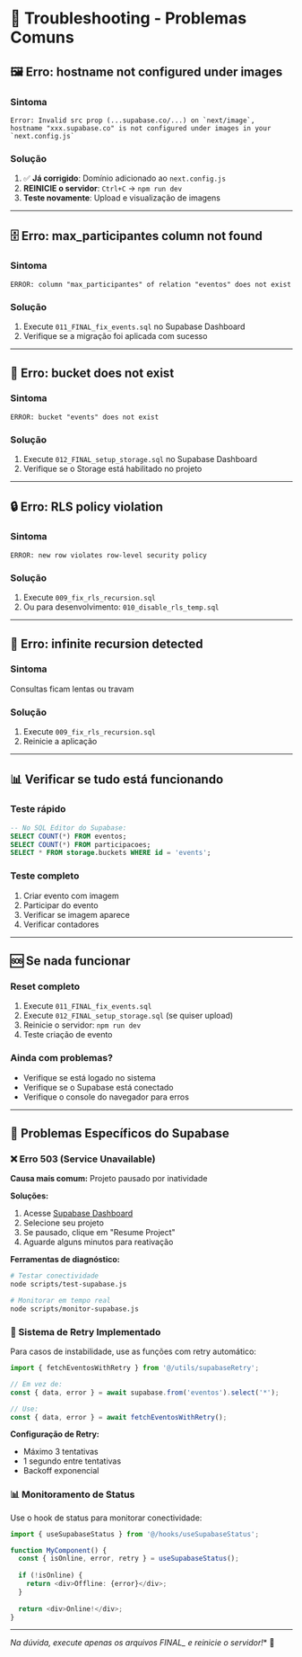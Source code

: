 # 🔧 Troubleshooting - Problemas Comuns

## 🖼️ **Erro: hostname not configured under images**

### **Sintoma**
```
Error: Invalid src prop (...supabase.co/...) on `next/image`, 
hostname "xxx.supabase.co" is not configured under images in your `next.config.js`
```

### **Solução**
1. ✅ **Já corrigido**: Domínio adicionado ao `next.config.js`
2. **REINICIE o servidor**: `Ctrl+C` → `npm run dev`
3. **Teste novamente**: Upload e visualização de imagens

---

## 🗄️ **Erro: max_participantes column not found**

### **Sintoma**
```
ERROR: column "max_participantes" of relation "eventos" does not exist
```

### **Solução**
1. Execute `011_FINAL_fix_events.sql` no Supabase Dashboard
2. Verifique se a migração foi aplicada com sucesso

---

## 📁 **Erro: bucket does not exist**

### **Sintoma**
```
ERROR: bucket "events" does not exist
```

### **Solução**
1. Execute `012_FINAL_setup_storage.sql` no Supabase Dashboard
2. Verifique se o Storage está habilitado no projeto

---

## 🔒 **Erro: RLS policy violation**

### **Sintoma**
```
ERROR: new row violates row-level security policy
```

### **Solução**
1. Execute `009_fix_rls_recursion.sql`
2. Ou para desenvolvimento: `010_disable_rls_temp.sql`

---

## 🔄 **Erro: infinite recursion detected**

### **Sintoma**
Consultas ficam lentas ou travam

### **Solução**
1. Execute `009_fix_rls_recursion.sql`
2. Reinicie a aplicação

---

## 📊 **Verificar se tudo está funcionando**

### **Teste rápido**
```sql
-- No SQL Editor do Supabase:
SELECT COUNT(*) FROM eventos;
SELECT COUNT(*) FROM participacoes;
SELECT * FROM storage.buckets WHERE id = 'events';
```

### **Teste completo**
1. Criar evento com imagem
2. Participar do evento
3. Verificar se imagem aparece
4. Verificar contadores

---

## 🆘 **Se nada funcionar**

### **Reset completo**
1. Execute `011_FINAL_fix_events.sql`
2. Execute `012_FINAL_setup_storage.sql` (se quiser upload)
3. Reinicie o servidor: `npm run dev`
4. Teste criação de evento

### **Ainda com problemas?**
- Verifique se está logado no sistema
- Verifique se o Supabase está conectado
- Verifique o console do navegador para erros

---

## 🔧 Problemas Específicos do Supabase

### ❌ Erro 503 (Service Unavailable)

**Causa mais comum:** Projeto pausado por inatividade

**Soluções:**
1. Acesse [Supabase Dashboard](https://supabase.com/dashboard)
2. Selecione seu projeto
3. Se pausado, clique em "Resume Project"
4. Aguarde alguns minutos para reativação

**Ferramentas de diagnóstico:**
```bash
# Testar conectividade
node scripts/test-supabase.js

# Monitorar em tempo real
node scripts/monitor-supabase.js
```

### 🔄 Sistema de Retry Implementado

Para casos de instabilidade, use as funções com retry automático:
```typescript
import { fetchEventosWithRetry } from '@/utils/supabaseRetry';

// Em vez de:
const { data, error } = await supabase.from('eventos').select('*');

// Use:
const { data, error } = await fetchEventosWithRetry();
```

**Configuração de Retry:**
- Máximo 3 tentativas
- 1 segundo entre tentativas
- Backoff exponencial

### 📊 Monitoramento de Status

Use o hook de status para monitorar conectividade:
```typescript
import { useSupabaseStatus } from '@/hooks/useSupabaseStatus';

function MyComponent() {
  const { isOnline, error, retry } = useSupabaseStatus();
  
  if (!isOnline) {
    return <div>Offline: {error}</div>;
  }
  
  return <div>Online!</div>;
}
```

---

**Na dúvida, execute apenas os arquivos FINAL_* e reinicie o servidor!** 🚀